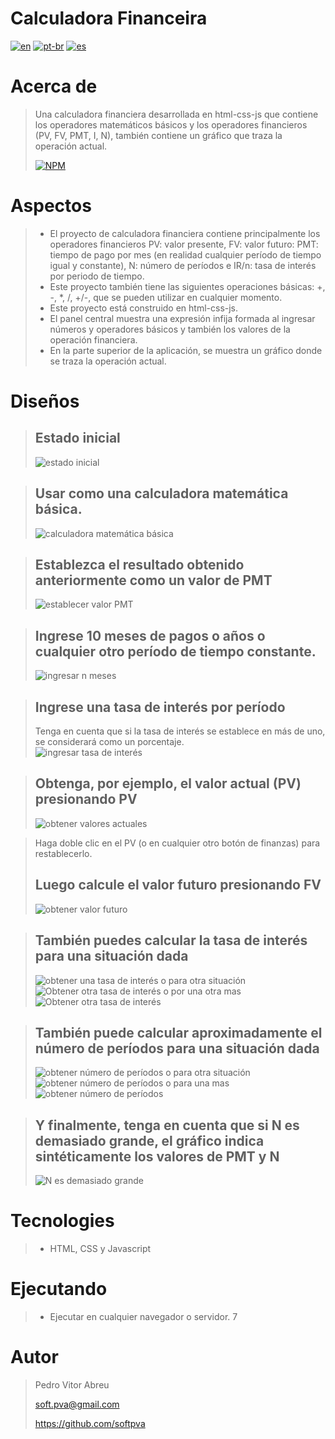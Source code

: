 # **Calculadora Financeira**
[![en](https://img.shields.io/badge/lang-en-red.svg)](https://github.com/softpva/financialJsCalculatord)
[![pt-br](https://img.shields.io/badge/lang-pt--br-green.svg)](./README.pt-br.md)
[![es](https://img.shields.io/badge/lang-es-yellow.svg)](./README.es.md)
  
# Acerca de
> Una calculadora financiera desarrollada en html-css-js que contiene los operadores matemáticos básicos y los operadores financieros (PV, FV, PMT, I, N), también contiene un gráfico que traza la operación actual.  
>  
>  
> [![NPM](https://img.shields.io/npm/l/react)](./LICENSE)   

# Aspectos
> - El proyecto de calculadora financiera contiene principalmente los operadores financieros PV: valor presente, FV: valor futuro: PMT: tiempo de pago por mes (en realidad cualquier período de tiempo igual y constante), N: número de períodos e IR/n: tasa de interés por periodo de tiempo.
> - Este proyecto también tiene las siguientes operaciones básicas: +, -, *, /, +/-, que se pueden utilizar en cualquier momento.
> - Este proyecto está construido en html-css-js.
> - El panel central muestra una expresión infija formada al ingresar números y operadores básicos y también los valores de la operación financiera.
> - En la parte superior de la aplicación, se muestra un gráfico donde se traza la operación actual.  

# Diseños
> ## Estado inicial
> ![estado inicial](./readmeImages/init.gif)

> ## Usar como una calculadora matemática básica.
> ![calculadora matemática básica](./readmeImages/pict_1.gif)

> ## Establezca el resultado obtenido anteriormente como un valor de PMT
> ![establecer valor PMT](./readmeImages/pict_2.gif)

> ## Ingrese 10 meses de pagos o años o cualquier otro período de tiempo constante.
> ![ingresar n meses](./readmeImages/pict_3.gif)

> ## Ingrese una tasa de interés por período
> Tenga en cuenta que si la tasa de interés se establece en más de uno, se considerará como un porcentaje.  
> ![ingresar tasa de interés](./readmeImages/pict_4.gif)

> ## Obtenga, por ejemplo, el valor actual (PV) presionando PV
> ![obtener valores actuales](./readmeImages/pict_5.gif)

> Haga doble clic en el PV (o en cualquier otro botón de finanzas) para restablecerlo.  
> ## Luego calcule el valor futuro presionando FV
> ![obtener valor futuro](./readmeImages/pict_6.gif)

> ## También puedes calcular la tasa de interés para una situación dada
> ![obtener una tasa de interés](./readmeImages/pict_7.gif)
> o para otra situación  
> ![Obtener otra tasa de interés](./readmeImages/pict_8.gif)
> o por una otra mas  
> ![Obtener otra tasa de interés](./readmeImages/pict_9.gif)

> ## También puede calcular aproximadamente el número de períodos para una situación dada
> ![obtener número de períodos](./readmeImages/pict_10.gif)
> o para otra situación  
> ![obtener número de períodos](./readmeImages/pict_11.gif)
> o para una mas  
> ![obtener número de períodos](./readmeImages/pict_12.gif)

> ## Y finalmente, tenga en cuenta que si N es demasiado grande, el gráfico indica sintéticamente los valores de PMT y N
> ![N es demasiado grande](./readmeImages/pict_13.gif)

# Tecnologies
> - HTML, CSS y Javascript  

# Ejecutando
> - Ejecutar en cualquier navegador o servidor.  7

# Autor
> Pedro Vitor Abreu
>
> <soft.pva@gmail.com>
>
> <https://github.com/softpva>